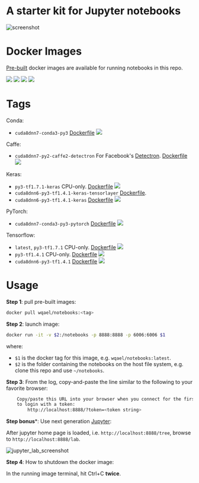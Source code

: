 # A starter kit for Jupyter notebooks

![screenshot](https://user-images.githubusercontent.com/1386868/38400484-2525b10a-398b-11e8-84a6-e9b53611ce05.jpg)


# Docker Images

[Pre-built](https://hub.docker.com/r/wqael/notebooks/) docker images are available for running notebooks in this repo.

![](https://img.shields.io/docker/automated/wqael/notebooks.svg)
![](https://img.shields.io/docker/build/wqael/notebooks.svg)
![](https://img.shields.io/docker/pulls/wqael/notebooks.svg)
![](https://img.shields.io/docker/stars/wqael/notebooks.svg)


# Tags

Conda:

* `cuda8dnn7-conda3-py3` [Dockerfile](docker/cuda8dnn7-conda3-py3/Dockerfile) [![](https://images.microbadger.com/badges/image/wqael/notebooks:cuda8dnn7-conda3-py3.svg)](https://microbadger.com/images/wqael/notebooks:cuda8dnn7-conda3-py3)

Caffe:

* `cuda8dnn7-py2-caffe2-detectron` For Facebook's [Detectron](https://github.com/facebookresearch/Detectron). [Dockerfile](docker/cuda8dnn7-py2-caffe2-detectron/Dockerfile) [![](https://images.microbadger.com/badges/image/wqael/notebooks:cuda8dnn7-py2-caffe2-detectron.svg)](https://microbadger.com/images/wqael/notebooks:cuda8dnn7-py2-caffe2-detectron)

Keras:

* `py3-tf1.7.1-keras` CPU-only. [Dockerfile](docker/py3-tf1.7.1-keras/Dockerfile) [![](https://images.microbadger.com/badges/image/wqael/notebooks:py3-tf1.7.1-keras.svg)](https://microbadger.com/images/wqael/notebooks:py3-tf1.7.1-keras)
* `cuda8dnn6-py3-tf1.4.1-keras-tensorlayer` [Dockerfile](docker/cuda8dnn6-py3-tf1.4.1-keras-tensorlayer/Dockerfile).
* `cuda8dnn6-py3-tf1.4.1-keras` [Dockerfile](docker/cuda8dnn6-py3-tf1.4.1-keras/Dockerfile) [![](https://images.microbadger.com/badges/image/wqael/notebooks:cuda8dnn6-py3-tf1.4.1-keras.svg)](https://microbadger.com/images/wqael/notebooks:cuda8dnn6-py3-tf1.4.1-keras)

PyTorch:

* `cuda8dnn7-conda3-py3-pytorch` [Dockerfile](docker/cuda8dnn7-conda3-py3-pytorch/Dockerfile) [![](https://images.microbadger.com/badges/image/wqael/notebooks:cuda8dnn7-conda3-py3-pytorch.svg)](https://microbadger.com/images/wqael/notebooks:cuda8dnn7-conda3-py3-pytorch)

Tensorflow:

* `latest`, `py3-tf1.7.1` CPU-only. [Dockerfile](docker/py3-tf1.7.1/Dockerfile) [![](https://images.microbadger.com/badges/image/wqael/notebooks:py3-tf1.7.1.svg)](https://microbadger.com/images/wqael/notebooks:py3-tf1.7.1)
* `py3-tf1.4.1` CPU-only. [Dockerfile](docker/py3-tf1.4.1/Dockerfile) [![](https://images.microbadger.com/badges/image/wqael/notebooks:py3-tf1.4.1.svg)](https://microbadger.com/images/wqael/notebooks:py3-tf1.4.1)
* `cuda8dnn6-py3-tf1.4.1` [Dockerfile](docker/cuda8dnn6-py3-tf1.4.1/Dockerfile) [![](https://images.microbadger.com/badges/image/wqael/notebooks:cuda8dnn6-py3-tf1.4.1.svg)](https://microbadger.com/images/wqael/notebooks:cuda8dnn6-py3-tf1.4.1)


# Usage

**Step 1**: pull pre-built images:

```sh
docker pull wqael/notebooks:<tag>
```

**Step 2**: launch image:

```sh
docker run -it -v $2:/notebooks -p 8888:8888 -p 6006:6006 $1
```

where:

* `$1` is the docker tag for this image, e.g. `wqael/notebooks:latest`.
* `$2` is the folder containing the notebooks on the host file system, e.g. clone this repo and use `~/notebooks`.


**Step 3**: From the log, copy-and-paste the line similar to the following to your favorite browser:

```sh
    Copy/paste this URL into your browser when you connect for the first time,
    to login with a token:
        http://localhost:8888/?token=<token string>
```

**Step bonus***: Use next generation [Jupyter](http://jupyterlab.readthedocs.io/en/latest/):

After jupyter home page is loaded, i.e. `http://localhost:8888/tree`, browse to `http://localhost:8888/lab`.

![jupyter_lab_screenshot](https://user-images.githubusercontent.com/1386868/38536941-ce8effb0-3cc6-11e8-936b-fe5d80fdc660.jpg)

**Step 4**: How to shutdown the docker image:

In the running image terminal, hit Ctrl+C **twice**.
